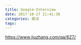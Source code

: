 ```yaml
---
title: Google-Interview
date: 2017-10-27 21:41:38
categories: 面试
tags:
---
```


https://www.jiuzhang.com/qa/627/
